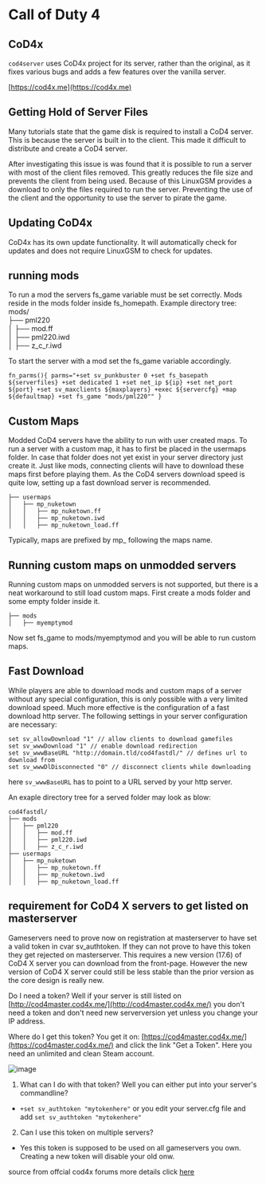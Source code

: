 # Call of Duty 4

## CoD4x

`cod4server` uses CoD4x project for its server, rather than the original, as it fixes various bugs and adds a few features over the vanilla server.

[https://cod4x.me](https://cod4x.me)

## Getting Hold of Server Files

Many tutorials state that the game disk is required to install a CoD4 server. This is because the server is built in to the client. This made it difficult to distribute and create a CoD4 server.

After investigating this issue is was found that it is possible to run a server with most of the client files removed. This greatly reduces the file size and prevents the client from being used. Because of this LinuxGSM provides a download to only the files required to run the server. Preventing the use of the client and the opportunity to use the server to pirate the game.

## Updating CoD4x

CoD4x has its own update functionality. It will automatically check for updates and does not require LinuxGSM to check for updates.

## running mods 

To run a mod the servers fs_game variable must be set correctly. Mods reside in the mods folder inside fs_homepath.
Example directory tree:
mods/                                  
     ├── pml220                         
     │   ├── mod.ff                         
     │   ├── pml220.iwd                     
     │   ├── z_c_r.iwd

To start the server with a mod set the fs_game variable accordingly. 

`fn_parms(){
parms="+set sv_punkbuster 0 +set fs_basepath ${serverfiles} +set dedicated 1 +set net_ip ${ip} +set net_port ${port} +set sv_maxclients ${maxplayers} +exec ${servercfg} +map ${defaultmap} +set fs_game "mods/pml220""
}`

## Custom Maps

Modded CoD4 servers have the ability to run with user created maps.
To run a server with a custom map, it has to first be placed in the usermaps folder. In case that folder does not yet exist in your server directory just create it. Just like mods, connecting clients will have to download these maps first before playing them. As the CoD4 servers download speed is quite low, setting up a fast download server is recommended.

    ├── usermaps
    │   ├── mp_nuketown
    │   │   ├── mp_nuketown.ff
    │   │   ├── mp_nuketown.iwd
    │   │   ├── mp_nuketown_load.ff

Typically, maps are prefixed by mp_ following the maps name.

## Running custom maps on unmodded servers

Running custom maps on unmodded servers is not supported, but there is a neat workaround to still load custom maps. First create a mods folder and some empty folder inside it.

    ├── mods
    │   ├── myemptymod

Now set fs_game to mods/myemptymod and you will be able to run custom maps.

## Fast Download 
While players are able to download mods and custom maps of a server without any special configuration, this is only possible with a very limited download speed. Much more effective is the configuration of a fast download http server.
The following settings in your server configuration are necessary:
```
set sv_allowDownload "1" // allow clients to download gamefiles
set sv_wwwDownload "1" // enable download redirection
set sv_wwwBaseURL "http://domain.tld/cod4fastdl/" // defines url to download from
set sv_wwwDlDisconnected "0" // disconnect clients while downloading
```
here `sv_wwwBaseURL` has to point to a URL served by your http server.

An exaple directory tree for a served folder may look as blow:

    cod4fastdl/
    ├── mods
    │   ├── pml220
    │   │   ├── mod.ff
    │   │   ├── pml220.iwd
    │   │   ├── z_c_r.iwd
    ├── usermaps
    │   ├── mp_nuketown
    │   │   ├── mp_nuketown.ff
    │   │   ├── mp_nuketown.iwd
    │   │   ├── mp_nuketown_load.ff

## requirement for CoD4 X servers to get listed on masterserver
Gameservers need to prove now on registration at masterserver to have set a valid token in cvar sv_authtoken. If they can not prove to have this token they get rejected on masterserver. This requires a new version (17.6) of CoD4 X server you can download from the front-page. However the new version of CoD4 X server could still be less stable than the prior version as the core design is really new.

Do I need a token? Well if your server is still listed on [http://cod4master.cod4x.me/](http://cod4master.cod4x.me/) you don't need a token and don't need new serverversion yet unless you change your IP address.

 

Where do I get this token? You get it on: [https://cod4master.cod4x.me/](https://cod4master.cod4x.me/) and click the link "Get a Token". Here you need an unlimited and clean Steam account.

![image](https://i.imgur.com/dVXl8aL.png)

1.  What can I do with that token? Well you can either put into your server's commandline?
   * `+set sv_authtoken "mytokenhere"` or you edit your server.cfg file and add `set sv_authtoken "mytokenhere"`
 
2.  Can I use this token on multiple servers?
   * Yes this token is supposed to be used on all gameservers you own. Creating a new token will disable your old onw.

source from offcial cod4x forums more details click [here](https://cod4x.me/index.php?/forums/topic/2814-new-requirement-for-cod4-x-servers-to-get-listed-on-masterserver/) 





